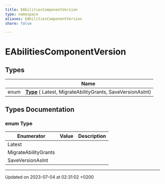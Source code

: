```yaml
---
title: EAbilitiesComponentVersion
type: namespace
aliases: EAbilitiesComponentVersion
share: false

---
```


# EAbilitiesComponentVersion



## Types

|                | Name           |
| -------------- | -------------- |
| enum| **[Type](/docs/SDK/Source/Namespaces/namespaceEAbilitiesComponentVersion.md#enum-type)** { Latest, MigrateAbilityGrants, SaveVersionAsInt} |

## Types Documentation

### enum Type

| Enumerator | Value | Description |
| ---------- | ----- | ----------- |
| Latest | |   |
| MigrateAbilityGrants | |   |
| SaveVersionAsInt | |   |









-------------------------------

Updated on 2023-07-04 at 02:31:02 +0200